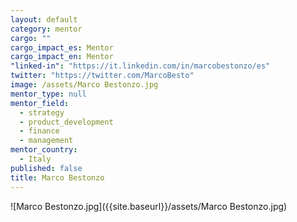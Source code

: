```yaml
---
layout: default
category: mentor
cargo: ""
cargo_impact_es: Mentor
cargo_impact_en: Mentor
"linked-in": "https://it.linkedin.com/in/marcobestonzo/es"
twitter: "https://twitter.com/MarcoBesto"
image: /assets/Marco Bestonzo.jpg
mentor_type: null
mentor_field: 
  - strategy
  - product_development
  - finance
  - management
mentor_country: 
  - Italy
published: false
title: Marco Bestonzo
---
```


![Marco Bestonzo.jpg]({{site.baseurl}}/assets/Marco Bestonzo.jpg)

